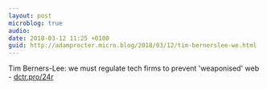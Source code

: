 ```yaml
---
layout: post
microblog: true
audio: 
date: 2018-03-12 11:25 +0100
guid: http://adamprocter.micro.blog/2018/03/12/tim-bernerslee-we.html
---
```

Tim Berners-Lee: we must regulate tech firms to prevent 'weaponised' web - [dctr.pro/24r](http://dctr.pro/24r)
